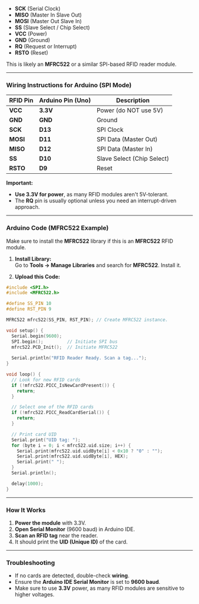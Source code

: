 - **SCK** (Serial Clock)
- **MISO** (Master In Slave Out)
- **MOSI** (Master Out Slave In)
- **SS** (Slave Select / Chip Select)
- **VCC** (Power)
- **GND** (Ground)
- **RQ** (Request or Interrupt)
- **RSTO** (Reset)

This is likely an **MFRC522** or a similar SPI-based RFID reader module.

---

### **Wiring Instructions for Arduino (SPI Mode)**

|**RFID Pin**|**Arduino Pin (Uno)**|**Description**|
|---|---|---|
|**VCC**|**3.3V**|Power (do NOT use 5V)|
|**GND**|**GND**|Ground|
|**SCK**|**D13**|SPI Clock|
|**MOSI**|**D11**|SPI Data (Master Out)|
|**MISO**|**D12**|SPI Data (Master In)|
|**SS**|**D10**|Slave Select (Chip Select)|
|**RSTO**|**D9**|Reset|

**Important:**

- **Use 3.3V for power**, as many RFID modules aren't 5V-tolerant.
- The **RQ** pin is usually optional unless you need an interrupt-driven approach.

---

### **Arduino Code (MFRC522 Example)**

Make sure to install the **MFRC522** library if this is an **MFRC522** RFID module.

1. **Install Library:**  
    Go to **Tools → Manage Libraries** and search for **MFRC522**. Install it.
    
2. **Upload this Code:**
    

```cpp
#include <SPI.h>
#include <MFRC522.h>

#define SS_PIN 10
#define RST_PIN 9

MFRC522 mfrc522(SS_PIN, RST_PIN); // Create MFRC522 instance.

void setup() {
  Serial.begin(9600);
  SPI.begin();         // Initiate SPI bus
  mfrc522.PCD_Init();  // Initiate MFRC522
  
  Serial.println("RFID Reader Ready. Scan a tag...");
}

void loop() {
  // Look for new RFID cards
  if (!mfrc522.PICC_IsNewCardPresent()) {
    return;
  }

  // Select one of the RFID cards
  if (!mfrc522.PICC_ReadCardSerial()) {
    return;
  }

  // Print card UID
  Serial.print("UID tag: ");
  for (byte i = 0; i < mfrc522.uid.size; i++) {
    Serial.print(mfrc522.uid.uidByte[i] < 0x10 ? "0" : "");
    Serial.print(mfrc522.uid.uidByte[i], HEX);
    Serial.print(" ");
  }
  Serial.println();

  delay(1000);
}

```

---

### **How It Works**

1. **Power the module** with 3.3V.
2. **Open Serial Monitor** (9600 baud) in Arduino IDE.
3. **Scan an RFID tag** near the reader.
4. It should print the **UID (Unique ID)** of the card.

---

### **Troubleshooting**

- If no cards are detected, double-check **wiring**.
- Ensure the **Arduino IDE Serial Monitor** is set to **9600 baud**.
- Make sure to use **3.3V** power, as many RFID modules are sensitive to higher voltages.